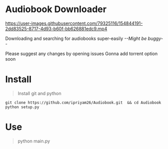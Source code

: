 # Audiobook Downloader



https://user-images.githubusercontent.com/79325116/154844191-2dd83525-8717-4d93-b60f-bb626881edc9.mp4





Downloading and searching for audiobooks super-easily
*--Might be buggy--*

Please suggest any changes by opening issues
Gonna add torrent option soon
# Install
> Install git and python

`git clone https://github.com/ipriyam26/Audiobook.git  && cd Audiobook`
`python setup.py`

# Use
> python main.py

